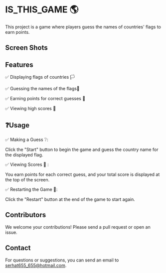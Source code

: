 # IS_THIS_GAME 🌎

This project is a game where players guess the names of countries' flags to earn points.

## Screen Shots

## Features

✅ Displaying flags of countries 🏳️

✅ Guessing the names of the flags🏴

✅ Earning points for correct guesses 💯

✅ Viewing high scores 🏅

## ❓Usage

✅ Making a Guess ❔:

Click the "Start" button to begin the game and guess the country name for the displayed flag.

✅ Viewing Scores 🏅 :

You earn points for each correct guess, and your total score is displayed at the top of the screen.

✅ Restarting the Game 🔄:

Click the "Restart" button at the end of the game to start again.

## Contributors

We welcome your contributions! Please send a pull request or open an issue.

## Contact

For questions or suggestions, you can send an email to serhat655_655@hotmail.com.
